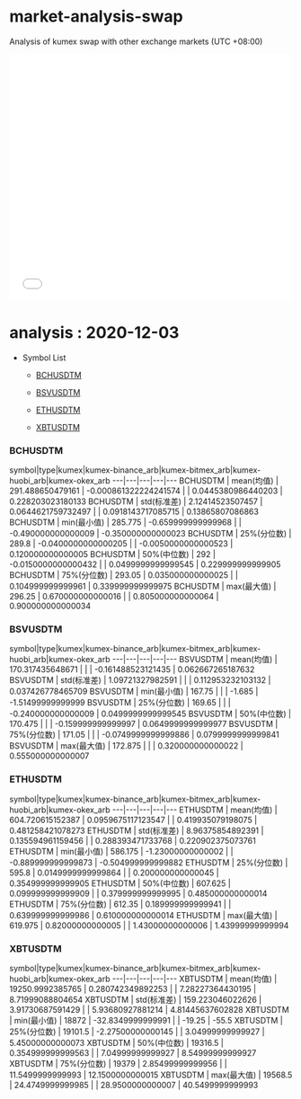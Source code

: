 # market-analysis-swap
Analysis of kumex swap with other exchange markets (UTC +08:00)

<iframe width="100%" height="440" src="./data.html" frameborder="no" border="0" scrolling="no"></iframe>

# analysis : 2020-12-03
* Symbol List

  * [BCHUSDTM](#bchusdtm)

  * [BSVUSDTM](#bsvusdtm)

  * [ETHUSDTM](#ethusdtm)

  * [XBTUSDTM](#xbtusdtm)


### BCHUSDTM

symbol|type|kumex|kumex-binance_arb|kumex-bitmex_arb|kumex-huobi_arb|kumex-okex_arb
---|---|---|---|---
BCHUSDTM | mean(均值) | 291.488650479161 | -0.000861322224241574 |  | 0.0445380986440203 | 0.228203023180133
BCHUSDTM | std(标准差) | 2.12414523507457 | 0.0644621759732497 |  | 0.0918143717085715 | 0.13865807086863
BCHUSDTM | min(最小值) | 285.775 | -0.659999999999968 |  | -0.490000000000009 | -0.350000000000023
BCHUSDTM | 25%(分位数) | 289.8 | -0.0400000000000205 |  | -0.0050000000000523 | 0.120000000000005
BCHUSDTM | 50%(中位数) | 292 | -0.0150000000000432 |  | 0.0499999999999545 | 0.229999999999905
BCHUSDTM | 75%(分位数) | 293.05 | 0.035000000000025 |  | 0.104999999999961 | 0.339999999999975
BCHUSDTM | max(最大值) | 296.25 | 0.670000000000016 |  | 0.805000000000064 | 0.900000000000034


### BSVUSDTM

symbol|type|kumex|kumex-binance_arb|kumex-bitmex_arb|kumex-huobi_arb|kumex-okex_arb
---|---|---|---|---
BSVUSDTM | mean(均值) | 170.317435648671 |  |  | -0.161488523121435 | 0.062667265187632
BSVUSDTM | std(标准差) | 1.09721327982591 |  |  | 0.112953232103132 | 0.037426778465709
BSVUSDTM | min(最小值) | 167.75 |  |  | -1.685 | -1.51499999999999
BSVUSDTM | 25%(分位数) | 169.65 |  |  | -0.240000000000009 | 0.0499999999999545
BSVUSDTM | 50%(中位数) | 170.475 |  |  | -0.159999999999997 | 0.0649999999999977
BSVUSDTM | 75%(分位数) | 171.05 |  |  | -0.0749999999999886 | 0.0799999999999841
BSVUSDTM | max(最大值) | 172.875 |  |  | 0.320000000000022 | 0.555000000000007


### ETHUSDTM

symbol|type|kumex|kumex-binance_arb|kumex-bitmex_arb|kumex-huobi_arb|kumex-okex_arb
---|---|---|---|---
ETHUSDTM | mean(均值) | 604.720615152387 | 0.0959675117123547 |  | 0.419935079198075 | 0.481258421078273
ETHUSDTM | std(标准差) | 8.96375854892391 | 0.135594961159456 |  | 0.288393471733768 | 0.220902375073761
ETHUSDTM | min(最小值) | 586.175 | -1.23000000000002 |  | -0.889999999999873 | -0.504999999999882
ETHUSDTM | 25%(分位数) | 595.8 | 0.0149999999999864 |  | 0.200000000000045 | 0.354999999999905
ETHUSDTM | 50%(中位数) | 607.625 | 0.099999999999909 |  | 0.379999999999995 | 0.485000000000014
ETHUSDTM | 75%(分位数) | 612.35 | 0.189999999999941 |  | 0.639999999999986 | 0.610000000000014
ETHUSDTM | max(最大值) | 619.975 | 0.82000000000005 |  | 1.43000000000006 | 1.43999999999994


### XBTUSDTM

symbol|type|kumex|kumex-binance_arb|kumex-bitmex_arb|kumex-huobi_arb|kumex-okex_arb
---|---|---|---|---
XBTUSDTM | mean(均值) | 19250.9992385765 | 0.280742349892253 |  | 7.28227364430195 | 8.71999088804654
XBTUSDTM | std(标准差) | 159.223046022626 | 3.91730687591429 |  | 5.93680927881214 | 4.81445637602828
XBTUSDTM | min(最小值) | 18872 | -32.8349999999991 |  | -19.25 | -55.5
XBTUSDTM | 25%(分位数) | 19101.5 | -2.27500000000145 |  | 3.04999999999927 | 5.45000000000073
XBTUSDTM | 50%(中位数) | 19316.5 | 0.354999999999563 |  | 7.04999999999927 | 8.54999999999927
XBTUSDTM | 75%(分位数) | 19379 | 2.85499999999956 |  | 11.5499999999993 | 12.1500000000015
XBTUSDTM | max(最大值) | 19568.5 | 24.4749999999985 |  | 28.9500000000007 | 40.5499999999993

